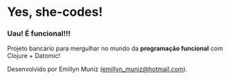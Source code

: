 # Yes, she-codes!

### Uau! É funcional!!! 

Projeto bancário para mergulhar no mundo da **programação funcional** com Clojure + Datomic!


Desenvolvido por Emillyn Muniz (emillyn_muniz@hotmail.com).

